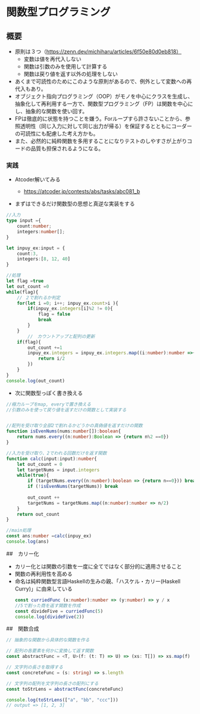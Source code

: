 # 関数型プログラミング
## 概要
- 原則は３つ（https://zenn.dev/michiharu/articles/6f50e80d0eb818）
    - 変数は値を再代入しない
    - 関数は引数のみを使用して計算する
    - 関数は戻り値を返す以外の処理をしない
- あくまで可読性のためにこのような原則があるので、例外として変数への再代入もあり。
- オブジェクト指向プログラミング（OOP）がモノを中心にクラスを生成し、抽象化して再利用する一方で、関数型プログラミング（FP）は関数を中心にし、抽象的な関数を使い回す。
- FPは徹底的に状態を持つことを嫌う。Forループすら許さないことから、参照透明性（同じ入力に対して同じ出力が帰る）を保証するとともにコーダーの可読性にも配慮した考え方かも。
- また、必然的に純粋関数を多用することになりテストのしやすさが上がりコードの品質も担保されるようになる。


### 実践

- Atcoder解いてみる
    - https://atcoder.jp/contests/abs/tasks/abc081_b

- まずはできるだけ関数型の思想と真逆な実装をする
```Typescript
//入力
type input ={
    count:number;
    integers:number[];
}

let inpuy_ex:input = {
    count:3,
    integers:[8, 12, 40]
}

//処理
let flag =true
let out_count =0
while(flag){
    // ２で割れるか判定
    for(let i =0; i++; inpuy_ex.count>i ){
        if(inpuy_ex.integers[i]%2 != 0){
            flag = false
            break
        }
    }
		//　カウントアップと配列の更新 
    if(flag){
        out_count +=1
        inpuy_ex.integers = inpuy_ex.integers.map((i:number):number =>{
            return i/2
        })
    }
}
console.log(out_count)
```

- 次に関数型っぽく書き換える
```Typescript
//極力ループをmap, everyで置き換える
//引数のみを使って戻り値を返すだけの関数として実装する


//配列を受け取り全部2で割れるかどうかの真偽値を返すだけの関数
function isEvenNums(nums:number[]):boolean{
    return nums.every((n:number):Boolean => {return n%2 ==0}) 
}

//入力を受け取り、2でわれる回数だけを返す関数
function calc(input:input):number{
    let out_count = 0
    let targetNums = input.integers
    while(true){
        if (targetNums.every((n:number):boolean => {return n==0})) break
        if (!isEvenNums(targetNums)) break
        
        out_count ++
        targetNums = targetNums.map((n:number):number => n/2)
    }
    return out_count
}

//main処理
const ans:number =calc(inpuy_ex)
console.log(ans)
```

##　カリー化
- カリー化とは関数の引数を一度に全てではなく部分的に適用させること
- 関数の再利用性を高める
- 命名は純粋関数型言語Haskellの生みの親、「ハスケル・カリー(Haskell Curry)」に由来している
  ```Typescript
  const curriedFunc (x:number):number => (y:number) => y / x
  //5で割った商を返す関数を作成
  const divideFive = curriedFunc(5)
  console.log(divideFive(2))
  ```
##　関数合成

```TypeScript
// 抽象的な関数から具体的な関数を作る

// 配列の各要素を何かに変換して返す関数
const abstractFunc = <T, U>(f: (t: T) => U) => (xs: T[]) => xs.map(f)

// 文字列の長さを取得する
const concreteFunc = (s: string) => s.length

// 文字列の配列を文字列の長さの配列にする
const toStrLens = abstractFunc(concreteFunc)

console.log(toStrLens(["a", "bb", "ccc"]))
// output => [1, 2, 3]
```

